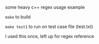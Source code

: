 some heavy c++ regex usage example

`make` to build

`make test1` to run on test case file (test.txt)

I used this once, left up for regex reference